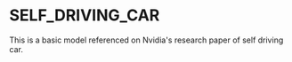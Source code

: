 # SELF_DRIVING_CAR
This is a basic model referenced on Nvidia's research paper of self driving car.
